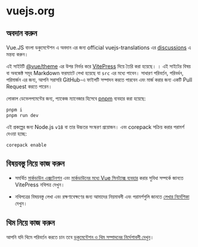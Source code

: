 # vuejs.org

## অবদান করুন

Vue.JS বাংলা ডকুমেন্টেশন এ অবদান এর জন্য official vuejs-translations এর [discussions](https://github.com/vuejs-translations/guidelines/discussions/66) এ মন্তব্য করুন।

এই সাইটটি [@vue/theme](https://github.com/vuejs/vue-theme) এর উপর নির্ভর করে [VitePress](https://github.com/vuejs/vitepress) দিয়ে তৈরি করা হয়েছে। । এই সাইটের বিষয় বা অবজেক্ট সমূহ Markdown ফরম্যাটে লেখা হয়েছে যা `src` এর মধ্যে পাবেন। সাধারণ পরিবর্তন, পরিবর্ধন, পরিমার্জন এর জন্য, আপনি সরাসরি GitHub-এ ফাইলটি সম্পাদন করতে পারবেন এবং মার্জ করার জন্য একটি Pull Request করতে পারেন।

লোকাল ডেভেলপমেন্টের জন্য, প্যাকেজ ম্যানেজার হিসেবে [pnpm](https://pnpm.io/) ব্যবহার করা হয়েছে:

```bash
pnpm i
pnpm run dev
```

এই প্রকল্পের জন্য Node.js `v18` বা তার উচ্চতর সংস্করণ প্রয়োজন। এবং corepack সক্রিয় করার পরামর্শ দেওয়া হচ্ছে:

```bash
corepack enable
```

## বিষয়বস্তু নিয়ে কাজ করুন

- সমর্থিত [মার্কডাউন এক্সটেনশন](https://vitepress.dev/guide/markdown) এবং [মার্কডাউনের মধ্যে Vue সিনট্যাক্স ব্যবহার](https://vitepress.dev/guide/using-vue) করার সুবিধা সম্পর্কে জানতে VitePress নথিপত্র দেখুন।

- নথিপত্রের বিষয়বস্তু লেখা এবং রক্ষণাবেক্ষণের জন্য আমাদের নিয়মাবলী এবং পরামর্শগুলি জানতে [লেখার নির্দেশিকা](https://github.com/vuejs/docs/blob/main/.github/contributing/writing-guide.md) দেখুন।

## থিম নিয়ে কাজ করুন

আপনি যদি থিমে পরিবর্তন করতে চান তবে [ডকুমেন্টেশন ও থিম সম্পাদনের নির্দেশাবলী দেখুন](https://github.com/vuejs/vue-theme#developing-with-real-content)।
